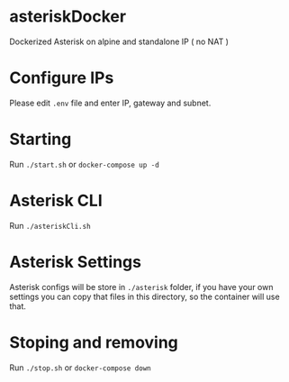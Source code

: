 # asteriskDocker
Dockerized Asterisk on alpine and standalone IP ( no NAT )



# Configure IPs
Please edit `.env` file and enter IP, gateway and subnet.

# Starting
Run `./start.sh` or `docker-compose up -d`

# Asterisk CLI
Run `./asteriskCli.sh`

# Asterisk Settings
Asterisk configs will be store in `./asterisk` folder, if you have your own settings you can copy that files in this directory, so the container will use that.

# Stoping and removing
Run `./stop.sh` or `docker-compose down`


